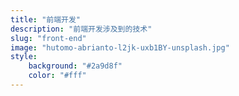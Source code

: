 ```yaml
---
title: "前端开发"
description: "前端开发涉及到的技术"
slug: "front-end"
image: "hutomo-abrianto-l2jk-uxb1BY-unsplash.jpg"
style:
    background: "#2a9d8f"
    color: "#fff"
---
```

